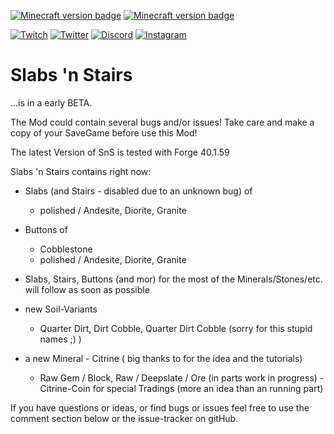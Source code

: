 [![Minecraft version badge](https://img.shields.io/badge/mc%20version-1.18x-3b8526)](https://www.curseforge.com/minecraft/mc-mods/slabs-n-stairs/files/all?filter-status=1&filter-game-version=1738749986%3A73250)
[![Minecraft version badge](https://img.shields.io/badge/1.19x-3b8526)](https://www.curseforge.com/minecraft/mc-mods/slabs-n-stairs/files/all?filter-status=1&filter-game-version=1738749986%3A73407)

[![Twitch](https://img.shields.io/twitch/status/dancervlt69?style=social)](https://twitch.tv//dancervlt69/)
[![Twitter](https://img.shields.io/twitter/follow/DancerVlt69)](https://twitter.com/intent/follow?screen_name=dancervlt69)
[![Discord](https://img.shields.io/discord/336920528180740096)](https://www.discord.gg/hfdUWB6Gyg)
[![Instagram](https://img.shields.io/badge/DancerVLT69-Instagram-9cf)](https://www.instagram.com/dancervlt69/)

Slabs 'n Stairs
===============


...is in a early BETA.

The Mod could contain several bugs and/or issues!
Take care and make a copy of your SaveGame before use this Mod!


The latest Version of SnS is tested with Forge 40.1.59

Slabs 'n Stairs contains right now:

* Slabs (and Stairs - disabled due to an unknown bug) of
    - polished / Andesite, Diorite, Granite

* Buttons of
    - Cobblestone
    - polished / Andesite, Diorite, Granite

* Slabs, Stairs, Buttons (and mor) for the most of the Minerals/Stones/etc. will follow as soon as possible

* new Soil-Variants
    - Quarter Dirt, Dirt Cobble, Quarter Dirt Cobble (sorry for this stupid names ;) )

* a new Mineral - Citrine ( big thanks to for the idea and the tutorials)
    - Raw Gem / Block, Raw / Deepslate / Ore (in parts work in progress)
    -Citrine-Coin for special Tradings (more an idea than an running part)

If you have questions or ideas, or find bugs or issues feel free to use the comment section below
or the issue-tracker on gitHub.

